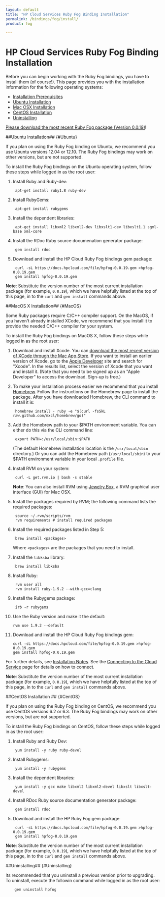 ```yaml
---
layout: default
title: "HP Cloud Services Ruby Fog Binding Installation"
permalink: /bindings/fog/install/
product: fog

---
```

# HP Cloud Services Ruby Fog Binding Installation

Before you can begin working with the Ruby Fog bindings, you have to install them (of course!).  <!--We recommend installing with the [RVM package](https://rvm.io//).-->  This page provides you with the installation information for the following operating systems:

* [Installation Prerequisites](#Installation)
* [Ubuntu Installation](#Ubuntu)
* [Mac OSX Installation](#MacOS)
* [CentOS Installation](#CentOS)
* [Uninstalling](#Uninstalling)

[Please download the most recent Ruby Fog package (Version 0.0.19)](/file/hpfog-0.0.19.gem)!


<!--##Installation Prerequisites## {#Installation}

To install the HP Cloud Ruby Fog bindings on any of the currently-supported platforms, you need to have RVM installed on your system:

    curl -L get.rvm.io | bash -s stable

**Note**: On a Mac, you can also install RVM using [Jewelry Box](https://unfiniti.com/software/mac/jewelrybox), a RVM graphical user interface (GUI) for Mac OSX.

You are now ready to perform your installation on [Ubuntu](#Ubuntu), [MacOS](#MacOS), or [CentOS](#CentOS).-->


##Ubuntu Installation## {#Ubuntu}

If you plan on using the Ruby Fog binding on Ubuntu, we recommend you use Ubuntu versions 12.04 or 12.10.  The Ruby Fog bindings may work on other versions, but are not supported. 

To install the Ruby Fog bindings on the Ubuntu operating system, follow these steps while logged in as the root user:

1. Install Ruby and Ruby-dev:

        apt-get install ruby1.8 ruby-dev

2. Install RubyGems:

        apt-get install rubygems

3. Install the dependent libraries:

        apt-get install libxml2 libxml2-dev libxslt1-dev libxslt1.1 sgml-base xml-core

4. Install the RDoc Ruby source documenation generator package:

        gem install rdoc

5. Download and install the HP Cloud Ruby Fog bindings gem package:

        curl -sL https://docs.hpcloud.com/file/hpfog-0.0.19.gem >hpfog-0.0.19.gem
        gem install hpfog-0.0.19.gem

**Note**: Substitute the version number of the most current installation package (for example, `0.0.19`), which we have helpfully listed at the top of this page, in to the `curl` and `gem install` commands above.

##MacOS X Installation## {#MacOS}

Some Ruby packages require C/C++ compiler support.  On the MacOS, if you haven't already installed XCode, we recommend that you install it to provide the needed C/C++ compiler for your system.  

To install the Ruby Fog bindings on MacOS X, follow these steps while logged in as the root user:

1. Download and install Xcode.  You can [download the most recent version of XCode through the Mac App Store](https://itunes.apple.com/us/app/xcode/id497799835?ls=1&mt=12).  If you want to install an earlier version of Xcode, go to the [Apple Developer](https://developer.apple.com/downloads/index.action) site and search for "Xcode".  In the results list, select the version of Xcode that you want and install it.  (Note that you need to be signed up as an "Apple Developer" to access the download.  Sign-up is free.)

2. To make your installation process easier we recommend that you install [Homebrew](http://wiki.github.com/mxcl/homebrew/installation).  Follow the instructions on the Homebrew page to install the package.  After you have downloaded Homebrew, the CLI command to install it is:

        homebrew install - ruby -e "$(curl -fsSkL raw.github.com/mxcl/homebrew/go)"

3. Add the Homebrew path to your $PATH environment variable.  You can either do this via the CLI command line:

        export PATH=:/usr/local/sbin:$PATH
        
    (The default Homebrew installation location is the `/usr/local/sbin` directory.)  Or you can add the Homebrew path (`/usr/local/sbin`) to your $PATH environment variable in your local `.profile` file.
    
4. Install RVM on your system:

        curl -L get.rvm.io | bash -s stable

    **Note**: You can also install RVM using [Jewelry Box](https://unfiniti.com/software/mac/jewelrybox), a RVM graphical user interface (GUI) for Mac OSX.

5. Install the packages required by RVM; the following command lists the required packages:
    
        source ~/.rvm/scripts/rvm
        rvm requirements # install required packages
        
6. Install the required packages listed in Step 5:

        brew install <packages>
        
    Where `<packages>` are the packages that you need to install.
    
7. Install the `libksba` library:

        brew install libksba

8. Install Ruby:

        rvm user all
        rvm install ruby-1.9.2 --with-gcc=clang
        
9. Install the Rubygems package:

        irb -r rubygems 
        
10. Use the Ruby version and make it the default:

        rvm use 1.9.2 --default

11. Download and install the HP Cloud Ruby Fog bindings gem:

        curl -sL https://docs.hpcloud.com/file/hpfog-0.0.19.gem >hpfog-0.0.19.gem
        gem install hpfog-0.0.19.gem

For further details, see [Installation Notes](#InstallationNotes).  See the [Connecting to the Cloud Service](/bindings/fog/connect) page for details on how to connect.

**Note**: Substitute the version number of the most current installation package (for example, `0.0.19`), which we have helpfully listed at the top of this page, in to the `curl` and `gem install` commands above.

##CentOS Installation ## {#CentOS}

If you plan on using the Ruby Fog binding on CentOS, we recommend you use CentOS versions 6.2 or 6.3.  The Ruby Fog bindings may work on other versions, but are not supported. 

To install the Ruby Fog bindings on CentOS, follow these steps while logged in as the root user:

1. Install Ruby and Ruby Dev:

        yum install -y ruby ruby-devel
    
2. Install Rubygems:

        yum install -y rubygems

3. Install the dependent libraries:

        yum install -y gcc make libxml2 libxml2-devel libxslt libxslt-devel

4. Install RDoc Ruby source documentation generator package:

        gem install rdoc

5. Download and install the HP Ruby Fog gem package:

        curl -sL https://docs.hpcloud.com/file/hpfog-0.0.19.gem >hpfog-0.0.19.gem
        gem install hpfog-0.0.19.gem

**Note**: Substitute the version number of the most current installation package (for example, `0.0.19`), which we have helpfully listed at the top of this page, in to the `curl` and `gem install` commands above.

<!--##Installation Notes## {#Installation}

Ensure RVM is loaded into a shell session as a function. For example, if you are using the ~/.bashrc file for your bash, you would need to add the following line to that file:

<code>
\[\[ -s "$HOME/.rvm/scripts/rvm" \]\] && . "$HOME/.rvm/scripts/rvm" # This loads RVM into a shell session.
</code>
-->
##Uninstalling## {#Uninstalling}

Its recommended that you uninstall a previous version prior to upgrading. To uninstall, execute the followin command while logged in as the root user:

        gem uninstall hpfog
